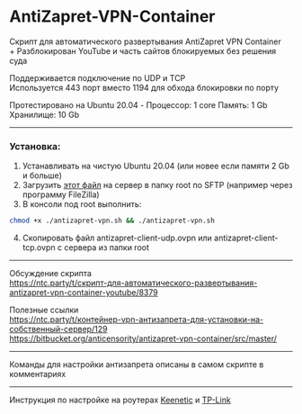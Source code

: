# AntiZapret-VPN-Container

Скрипт для автоматического развертывания AntiZapret VPN Container\
\+ Разблокирован YouTube и часть сайтов блокируемых без решения суда

Поддерживается подключение по UDP и TCP\
Используется 443 порт вместо 1194 для обхода блокировки по порту

Протестировано на Ubuntu 20.04 - Процессор: 1 core Память: 1 Gb Хранилище: 10 Gb
***
### Установка:
1. Устанавливать на чистую Ubuntu 20.04 (или новее если памяти 2 Gb и больше)
2. Загрузить [этот файл](https://github.com/GubernievS/AntiZapret-VPN-Container/blob/main/antizapret-vpn.sh) на сервер в папку root по SFTP (например через программу FileZilla)
3. В консоли под root выполнить:
```sh
chmod +x ./antizapret-vpn.sh && ./antizapret-vpn.sh
```
4. Скопировать файл antizapret-client-udp.ovpn или antizapret-client-tcp.ovpn с сервера из папки root
***
Обсуждение скрипта\
https://ntc.party/t/скрипт-для-автоматического-развертывания-antizapret-vpn-container-youtube/8379

Полезные ссылки\
https://ntc.party/t/контейнер-vpn-антизапрета-для-установки-на-собственный-сервер/129 \
https://bitbucket.org/anticensority/antizapret-vpn-container/src/master/
***
Команды для настройки антизапрета описаны в самом скрипте в комментариях
***
Инструкция по настройке на роутерах [Keenetic](./Keenetic.md) и [TP-Link](./TP-Link.md)

